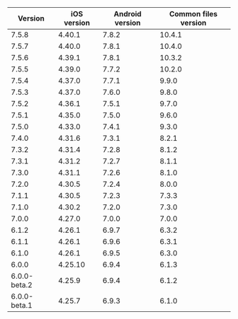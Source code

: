 | Version      | iOS version | Android version | Common files version |
|--------------|-------------|-----------------|----------------------|
| 7.5.8 | 4.40.1 | 7.8.2 | 10.4.1 |
| 7.5.7 | 4.40.0 | 7.8.1 | 10.4.0 |
| 7.5.6 | 4.39.1 | 7.8.1 | 10.3.2 |
| 7.5.5 | 4.39.0 | 7.7.2 | 10.2.0 |
| 7.5.4        | 4.37.0      | 7.7.1           | 9.9.0                |
| 7.5.3        | 4.37.0      | 7.6.0           | 9.8.0                |
| 7.5.2        | 4.36.1      | 7.5.1           | 9.7.0                |
| 7.5.1        | 4.35.0      | 7.5.0           | 9.6.0                |
| 7.5.0        | 4.33.0      | 7.4.1           | 9.3.0                |
| 7.4.0        | 4.31.6      | 7.3.1           | 8.2.1                |
| 7.3.2        | 4.31.4      | 7.2.8           | 8.1.2                |
| 7.3.1        | 4.31.2      | 7.2.7           | 8.1.1                |
| 7.3.0        | 4.31.1      | 7.2.6           | 8.1.0                |
| 7.2.0        | 4.30.5      | 7.2.4           | 8.0.0                |
| 7.1.1        | 4.30.5      | 7.2.3           | 7.3.3                |
| 7.1.0        | 4.30.2      | 7.2.0           | 7.3.0                |
| 7.0.0        | 4.27.0      | 7.0.0           | 7.0.0                |
| 6.1.2        | 4.26.1      | 6.9.7           | 6.3.2                |
| 6.1.1        | 4.26.1      | 6.9.6           | 6.3.1                |
| 6.1.0        | 4.26.1      | 6.9.5           | 6.3.0                |
| 6.0.0        | 4.25.10     | 6.9.4           | 6.1.3                |
| 6.0.0-beta.2 | 4.25.9      | 6.9.4           | 6.1.2                |
| 6.0.0-beta.1 | 4.25.7      | 6.9.3           | 6.1.0                |
